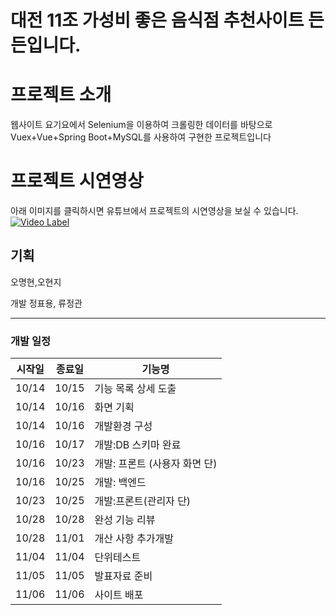 # 대전 11조 가성비 좋은 음식점 추천사이트 든든입니다.

<!--
## 웹 주소
http://13.124.143.135:8383/
-->

# 프로젝트 소개
웹사이트 요기요에서 Selenium을 이용하여 크롤링한 데이터를 바탕으로 
Vuex+Vue+Spring Boot+MySQL를 사용하여 구현한 프로젝트입니다

# 프로젝트 시연영상
아래 이미지를 클릭하시면 유튜브에서 프로젝트의 시연영상을 보실 수 있습니다.  
[![Video Label](http://img.youtube.com/vi/ghm2RhiDO-U/0.jpg)](https://youtu.be/ghm2RhiDO-U) 


## 기획
오명현,오현지 

개발
정표용, 류정관

---

### 개발 일정

| <center> 시작일</center> | <center>종료일</center> | <center>기능명</center>       |
| ------------------------ | :---------------------: | ----------------------------- |
| 10/14                    |          10/15          | 기능 목록 상세 도출           |
| 10/14                    |          10/16          | 화면 기획                     |
| 10/14                    |          10/16          | 개발환경 구성                 |
| 10/16                    |          10/17          | 개발:DB 스키마 완료           |
| 10/16                    |          10/23          | 개발: 프론트 (사용자 화면 단) |
| 10/16                    |          10/25          | 개발: 백엔드                  |
| 10/23                    |          10/25          | 개발:프론트(관리자 단)        |
| 10/28                    |          10/28          | 완성 기능 리뷰                |
| 10/28                    |          11/01          | 개산 사항 추가개발            |
| 11/04                    |          11/04          | 단위테스트                    |
| 11/05                    |          11/05          | 발표자료 준비                 |
| 11/06                    |          11/06          | 사이트 배포                   |
